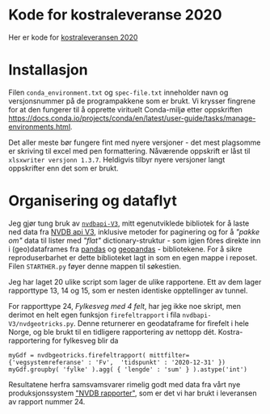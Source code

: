 # Kode for kostraleveranse 2020

Her er kode for [kostraleveransen 2020](https://github.com/LtGlahn/kostrarapportering2020)

# Installasjon 

Filen `conda_environment.txt` og `spec-file.txt` inneholder navn og versjonsnummer på de programpakkene som er brukt. Vi krysser fingrene for at den fungerer til å opprette virituelt Conda-miljø etter oppskriften https://docs.conda.io/projects/conda/en/latest/user-guide/tasks/manage-environments.html. 


Det aller meste bør fungere fint med nyere versjoner - det mest plagsomme er skriving til excel med pen formattering. Nåværende oppskrift er låst til `xlsxwriter versjonn 1.3.7`. Heldigvis tilbyr nyere versjoner langt oppskrifter enn det som er brukt. 

# Organisering og dataflyt

Jeg gjør tung bruk av [`nvdbapi-V3`](https://github.com/LtGlahn/nvdbapi-V3), mitt egenutviklede bibliotek for å laste ned data fra [NVDB api V3](https://nvdbapiles-v3.atlas.vegvesen.no/dokumentasjon/), inklusive metoder for paginering og for å _"pakke om"_ data til lister med _"flat"_ dictionary-struktur - som igjen fôres direkte inn i (geo)dataframes fra [pandas](https://pandas.pydata.org/) og [geopandas](https://geopandas.org/) - bibliotekene. For å sikre reproduserbarhet er dette biblioteket lagt in som en egen mappe i reposet. Filen `STARTHER.py` føyer denne mappen til søkestien. 

Jeg har laget 20 ulike script som lager de ulike rapportene. Ett av dem lager rapporttype 13, 14 og 15, som er nesten identiske opptellinger av tunnel. 

For rapporttype 24, _Fylkesveg med 4 felt_, har jeg ikke noe skript, men derimot en helt egen funksjon `firefeltrapport` i fila `nvdbapi-V3/nvdgeotricks.py`. Denne returnerer en geodataframe for firefelt i hele Norge, og ble brukt til en tidligere rapportering av nettopp dét. Kostra-rapportering for fylkesveg blir da 
```
myGdf = nvdbgeotricks.firefeltrapport( mittfilter={'vegsystemreferanse' : 'Fv',  'tidspunkt' : '2020-12-31' })
myGdf.groupby( 'fylke' ).agg( { 'lengde' : 'sum' } ).astype('int')
```

Resultatene herfra samsvamsvarer rimelig godt med data fra vårt nye produksjonssystem ["NVDB rapporter"](https://www.vegdata.no/produkter-og-tjenester/nvdb-rapporter/), som er det vi har brukt i leveransen av rapport nummer 24. 





